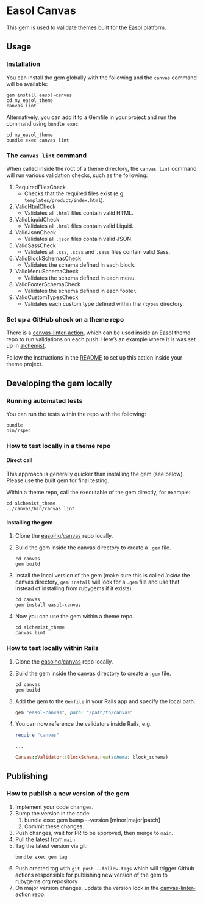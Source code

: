 # Easol Canvas

This gem is used to validate themes built for the Easol platform.

## Usage

### Installation
You can install the gem globally with the following and the `canvas` command will be available:

```
gem install easol-canvas
cd my_easol_theme
canvas lint
```

Alternatively, you can add it to a Gemfile in your project and run the command using `bundle exec`:

```
cd my_easol_theme
bundle exec canvas lint
```

### The `canvas lint` command

When called inside the root of a theme directory, the `canvas lint` command will run various validation checks, such as the following:

1. RequiredFilesCheck
    - Checks that the required files exist (e.g. `templates/product/index.html`).
2. ValidHtmlCheck
    - Validates all `.html` files contain valid HTML.
3. ValidLiquidCheck
    - Validates all `.html` files contain valid Liquid.
4. ValidJsonCheck
    - Validates all `.json` files contain valid JSON.
5. ValidSassCheck
    - Validates all `.css`, `.scss` and `.sass` files contain valid Sass.
6. ValidBlockSchemasCheck
    - Validates the schema defined in each block.
7. ValidMenuSchemaCheck
    - Validates the schema defined in each menu.
8. ValidFooterSchemaCheck
    - Validates the schema defined in each footer.
9. ValidCustomTypesCheck
    - Validates each custom type defined within the `/types` directory.

### Set up a GitHub check on a theme repo

There is a [canvas-linter-action](https://github.com/easolhq/canvas-linter-action), which can be used inside an Easol theme repo to run validations on each push. Here’s an example where it is was set up in [alchemist](https://github.com/easolhq/alchemist-theme/pull/38).

Follow the instructions in the [README](https://github.com/easolhq/canvas-linter-action/blob/main/README.md) to set up this action inside your theme project.

## Developing the gem locally

### Running automated tests
You can run the tests within the repo with the following:

```
bundle
bin/rspec
```

### How to test locally in a theme repo

#### Direct call

This approach is generally quicker than installing the gem (see below). Please use the built gem for final testing.

Within a theme repo, call the executable of the gem directly, for example:

```
cd alchemist_theme
../canvas/bin/canvas lint
```

#### Installing the gem

1. Clone the [easolhq/canvas](https://github.com/easolhq/canvas) repo locally.
2. Build the gem inside the canvas directory to create a `.gem` file.

    ```
    cd canvas
    gem build
    ```

3. Install the local version of the gem (make sure this is called *inside* the canvas directory, `gem install` will look for a `.gem` file and use that instead of installing from rubygems if it exists).

    ```
    cd canvas
    gem install easol-canvas
    ```

4. Now you can use the gem within a theme repo.

    ```
    cd alchemist_theme
    canvas lint
    ```

### How to test locally within Rails

1. Clone the [easolhq/canvas](https://github.com/easolhq/canvas) repo locally.
2. Build the gem inside the canvas directory to create a `.gem` file.

    ```
    cd canvas
    gem build
    ```

3. Add the gem to the `Gemfile` in your Rails app and specify the local path.

    ```ruby
    gem "easol-canvas", path: "/path/to/canvas"
    ```

4. You can now reference the validators inside Rails, e.g.

    ```ruby
    require "canvas"

    ...

    Canvas::Validator::BlockSchema.new(schema: block_schema)
    ```

## Publishing

### How to publish a new version of the gem

1. Implement your code changes.
2. Bump the version in the code:
   1. bundle exec gem bump --version [minor|major|patch]
   2. Commit these changes.
3. Push changes, wait for PR to be approved, then merge to `main`.
4. Pull the latest from `main`
5. Tag the latest version via git:
   ```
   bundle exec gem tag
   ```
6. Push created tag with `git push --follow-tags` which will trigger Github
   actions responsible for publishing new version of the gem to rubygems.org
   repository
7. On major version changes, update the version lock in the
   [canvas-linter-action](https://github.com/easolhq/canvas-linter-action/blob/main/entrypoint.sh)
   repo.
